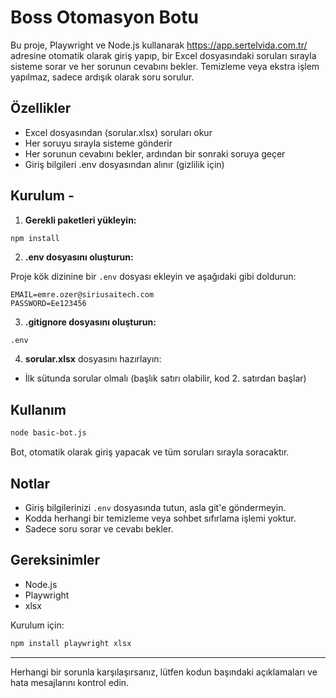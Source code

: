 # Boss Otomasyon Botu

Bu proje, Playwright ve Node.js kullanarak https://app.sertelvida.com.tr/ adresine otomatik olarak giriş yapıp, bir Excel dosyasındaki soruları sırayla sisteme sorar ve her sorunun cevabını bekler. Temizleme veya ekstra işlem yapılmaz, sadece ardışık olarak soru sorulur.

## Özellikler
- Excel dosyasından (sorular.xlsx) soruları okur
- Her soruyu sırayla sisteme gönderir
- Her sorunun cevabını bekler, ardından bir sonraki soruya geçer
- Giriş bilgileri .env dosyasından alınır (gizlilik için)

## Kurulum - 

1. **Gerekli paketleri yükleyin:**

```zsh
npm install
```

2. **.env dosyasını oluşturun:**

Proje kök dizinine bir `.env` dosyası ekleyin ve aşağıdaki gibi doldurun:

```
EMAIL=emre.ozer@siriusaitech.com
PASSWORD=Ee123456
```

3. **.gitignore dosyasını oluşturun:**

```
.env
```

4. **sorular.xlsx** dosyasını hazırlayın:
- İlk sütunda sorular olmalı (başlık satırı olabilir, kod 2. satırdan başlar)

## Kullanım

```zsh
node basic-bot.js
```

Bot, otomatik olarak giriş yapacak ve tüm soruları sırayla soracaktır.

## Notlar
- Giriş bilgilerinizi `.env` dosyasında tutun, asla git'e göndermeyin.
- Kodda herhangi bir temizleme veya sohbet sıfırlama işlemi yoktur.
- Sadece soru sorar ve cevabı bekler.

## Gereksinimler
- Node.js
- Playwright
- xlsx

Kurulum için:

```zsh
npm install playwright xlsx
```

---

Herhangi bir sorunla karşılaşırsanız, lütfen kodun başındaki açıklamaları ve hata mesajlarını kontrol edin.

